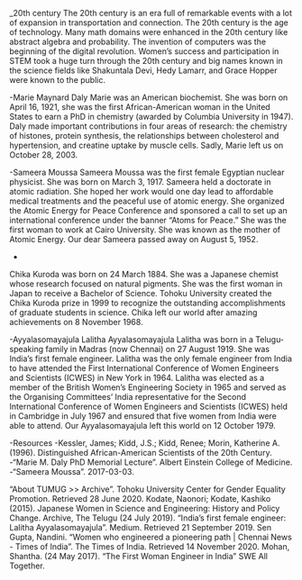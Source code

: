 _20th century
The 20th century is an era full of remarkable events with a lot of expansion in transportation and connection. The 20th century is the age of technology. Many math domains were enhanced in the 20th century like abstract algebra and probability. The invention of computers was the beginning of the digital revolution. Women’s success and participation in STEM took a huge turn through the 20th century and big names known in the science fields like Shakuntala Devi, Hedy Lamarr, and Grace Hopper were known to the public.

-Marie Maynard Daly
Marie was an American biochemist. She was born on April 16, 1921, she was the first African-American woman in the United States to earn a PhD in chemistry (awarded by Columbia University in 1947). Daly made important contributions in four areas of research: the chemistry of histones, protein synthesis, the relationships between cholesterol and hypertension, and creatine uptake by muscle cells. Sadly, Marie left us on October 28, 2003.

-Sameera Moussa
Sameera Moussa was the first female Egyptian nuclear physicist. She was born on March 3, 1917. Sameera held a doctorate in atomic radiation. She hoped her work would one day lead to affordable medical treatments and the peaceful use of atomic energy. She organized the Atomic Energy for Peace Conference and sponsored a call to set up an international conference under the banner “Atoms for Peace.” She was the first woman to work at Cairo University. She was known as the mother of Atomic Energy. Our dear Sameera passed away on August 5, 1952.

-
Chika Kuroda was born on 24 March 1884. She was a Japanese chemist whose research focused on natural pigments. She was the first woman in Japan to receive a Bachelor of Science. Tohoku University created the Chika Kuroda prize in 1999 to recognize the outstanding accomplishments of graduate students in science. Chika left our world after amazing achievements on 8 November 1968.

-Ayyalasomayajula Lalitha
Ayyalasomayajula Lalitha was born in a Telugu-speaking family in Madras (now Chennai) on 27 August 1919. She was India’s first female engineer. Lalitha was the only female engineer from India to have attended the First International Conference of Women Engineers and Scientists (ICWES) in New York in 1964.
Lalitha was elected as a member of the British Women’s Engineering Society in 1965 and served as the Organising Committees’ India representative for the Second International Conference of Women Engineers and Scientists (ICWES) held in Cambridge in July 1967 and ensured that five women from India were able to attend. Our Ayyalasomayajula left this world on 12 October 1979.

-Resources
-Kessler, James; Kidd, J.S.; Kidd, Renee; Morin, Katherine A. (1996). Distinguished African-American Scientists of the 20th Century.
-“Marie M. Daly PhD Memorial Lecture”. Albert Einstein College of Medicine.
-“Sameera Moussa”. 2017-03-03.

“About TUMUG >> Archive”. Tohoku University Center for Gender Equality Promotion. Retrieved 28 June 2020.
Kodate, Naonori; Kodate, Kashiko (2015). Japanese Women in Science and Engineering: History and Policy Change.
Archive, The Telugu (24 July 2019). “India’s first female engineer: Lalitha Ayyalasomayajula”. Medium. Retrieved 21 September 2019.
Sen Gupta, Nandini. “Women who engineered a pioneering path | Chennai News - Times of India”. The Times of India. Retrieved 14 November 2020.
Mohan, Shantha. (24 May 2017). “The First Woman Engineer in India” SWE All Together.